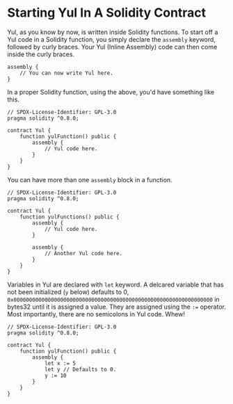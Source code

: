 # Starting Yul In A Solidity Contract

Yul, as you know by now, is written inside Solidity functions. To start off a Yul code in a Solidity function, you simply declare the `assembly` keyword, followed by curly braces. Your Yul (Inline Assembly) code can then come inside the curly braces.

```solidity
assembly {
    // You can now write Yul here.
}
```

In a proper Solidity function, using the above, you'd have something like this.

```solidity
// SPDX-License-Identifier: GPL-3.0
pragma solidity ^0.8.0;

contract Yul {
    function yulFunction() public {
        assembly {
            // Yul code here.
        }
    }
}
```

You can have more than one `assembly` block in a function.

```solidity
// SPDX-License-Identifier: GPL-3.0
pragma solidity ^0.8.0;

contract Yul {
    function yulFunctions() public {
        assembly {
            // Yul code here.
        }

        assembly {
            // Another Yul code here.
        }
    }
}
```

Variables in Yul are declared with `let` keyword. A delcared variable that has not been initialized (`y` below) defaults to 0, `0x0000000000000000000000000000000000000000000000000000000000000000` in bytes32 until it is assigned a value. They are assigned using the `:=` operator. Most importantly, there are no semicolons in Yul code. Whew!

```solidity
// SPDX-License-Identifier: GPL-3.0
pragma solidity ^0.8.0;

contract Yul {
    function yulFunction() public {
        assembly {
            let x := 5
            let y // Defaults to 0.
            y := 10
        }
    }
}
```